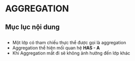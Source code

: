 # AGGREGATION

## Mục lục nội dung

## 

- Một lớp có tham chiếu thực thể được gọi là aggregation 
- Aggregation thể hiện mối quan hệ **HAS - A**
- Khi Aggregation mất đi sẽ không ảnh hưởng đến lớp khác 